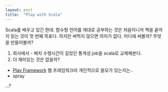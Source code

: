 ```yaml
---
layout: post
title:  "Play with Scala"
---
```


Scala를 배우고 있긴 한데. 함수형 언어를 제대로 공부하는 것은 처음이니까 책을 끝까지 읽는 것이 첫 번째 목표다.
하지만 써먹지 않으면 의미가 없다. 어디에 써볼까? 무엇을 만들어볼까?

1. 회사에서 - 배치 수행시간이 길었던 통계성 job을 scala로 교체해본다.
2. 더 재미있는 것은 없을까?
  - [Play Framework](https://www.playframework.com/) 웹 프레임워크라 개인적으로 쓸모가 있는지는..
  - spray

...?
